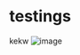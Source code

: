 # testings
kekw
![image](https://user-images.githubusercontent.com/54072653/164975574-6b4e5995-24af-407a-aec4-0f6835ad0c54.png)
